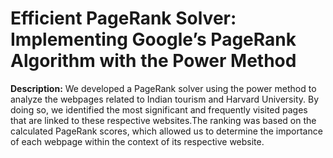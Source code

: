 # Efficient PageRank Solver: Implementing Google’s PageRank Algorithm with the Power Method
**Description:** We developed a PageRank solver using the power method to analyze the webpages related to Indian tourism and Harvard University. By doing so, we identified the most significant and frequently visited pages that are linked to these respective websites.The ranking was based on the calculated PageRank scores, which allowed us to determine the importance of each webpage within the context of its respective website.
